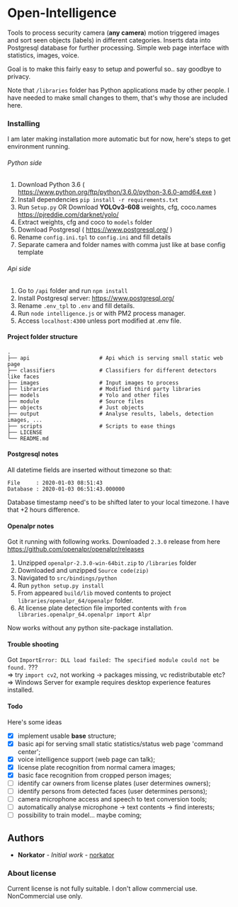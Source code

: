 # Open-Intelligence

Tools to process security camera (<b>any camera</b>) motion triggered images and sort seen objects (labels) in different categories. 
Inserts data into Postgresql database for further processing. Simple web page interface with statistics, images, voice.

Goal is to make this fairly easy to setup and powerful so.. say goodbye to privacy.

Note that `/libraries` folder has Python applications made by other people. 
I have needed to make small changes to them, that's why those are included here.


### Installing

I am later making installation more automatic but for now, 
here's steps to get environment running.

###### Python side
1. Download Python 3.6 ( https://www.python.org/ftp/python/3.6.0/python-3.6.0-amd64.exe ) 
2. Install dependencies `pip install -r requirements.txt`
3. Run `Setup.py` OR Download <b>YOLOv3-608</b> weights, cfg, coco.names https://pjreddie.com/darknet/yolo/
4. Extract weights, cfg and coco to `models` folder
5. Download Postgresql ( https://www.postgresql.org/ )
6. Rename `config.ini.tpl` to `config.ini` and fill details
7. Separate camera and folder names with comma just like at base config template

###### Api side
1. Go to `/api` folder and run `npm install`
2. Install Postgresql server: https://www.postgresql.org/
3. Rename `.env_tpl` to `.env` and fill details.
4. Run `node intelligence.js` or with PM2 process manager.
5. Access `localhost:4300` unless port modified at .env file. 


#### Project folder structure

    .
    ├── api                      # Api which is serving small static web page
    ├── classifiers              # Classifiers for different detectors like faces
    ├── images                   # Input images to process
    ├── libraries                # Modified third party libraries
    ├── models                   # Yolo and other files
    ├── module                   # Source files
    ├── objects                  # Just objects
    ├── output                   # Analyse results, labels, detection images, ...
    ├── scripts                  # Scripts to ease things
    ├── LICENSE
    └── README.md


#### Postgresql notes

All datetime fields are inserted without timezone so that:

```
File     : 2020-01-03 08:51:43
Database : 2020-01-03 06:51:43.000000
```

Database timestamp need's to be shifted later to your local timezone. I have that +2 hours difference.


#### Openalpr notes

Got it running with following works.
Downloaded `2.3.0` release from here https://github.com/openalpr/openalpr/releases

1. Unzipped `openalpr-2.3.0-win-64bit.zip` to `/libraries` folder
2. Downloaded and unzipped `Source code(zip)`
3. Navigated to `src/bindings/python`
4. Run `python setup.py install`
5. From appeared `build/lib` moved contents to project `libraries/openalpr_64/openalpr` folder.
6. At license plate detection file imported contents with `from libraries.openalpr_64.openalpr import Alpr`

Now works without any python site-package installation.



#### Trouble shooting
Got `ImportError: DLL load failed: The specified module could not be found.` ???  
=> try `import cv2`, not working -> packages missing, vc redistributable etc?  
=> Windows Server for example requires desktop experience features installed.


#### Todo

Here's some ideas

- [x] implement usable **base** structure;
- [x] basic api for serving small static statistics/status web page 'command center';
- [x] voice intelligence support (web page can talk);
- [x] license plate recognition from normal camera images;
- [x] basic face recognition from cropped person images;
- [ ] identify car owners from license plates (user determines owners);
- [ ] identify persons from detected faces (user determines persons); 
- [ ] camera microphone access and speech to text conversion tools;
- [ ] automatically analyse microphone -> text contents -> find interests;
- [ ] possibility to train model... maybe coming;

## Authors

* **Norkator** - *Initial work* - [norkator](https://github.com/norkator)


### About license
Current license is not fully suitable. I don't allow commercial use.  
NonCommercial use only.